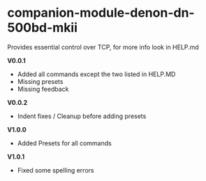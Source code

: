 # companion-module-denon-dn-500bd-mkii

Provides essential control over TCP, for more info look in HELP.md

**V0.0.1** 
* Added all commands except the two listed in HELP.MD
* Missing presets
* Missing feedback

**V0.0.2**
* Indent fixes / Cleanup before adding presets

**V1.0.0**
* Added Presets for all commands

**V1.0.1**
* Fixed some spelling errors
